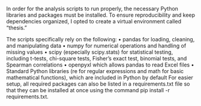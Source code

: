 In order for the analysis scripts to run properly, the necessary Python libraries and packages must be installed. To ensure reproducibility and keep dependencies organized, I opted to create a virtual environment called “thesis.”

The scripts specifically rely on the following:
	•	pandas for loading, cleaning, and manipulating data
	•	numpy for numerical operations and handling of missing values
	•	scipy (especially scipy.stats) for statistical testing, including t-tests, chi-square tests, Fisher’s exact test, binomial tests, and Spearman correlations
	•	openpyxl which allows pandas to read Excel files
	•	Standard Python libraries (re for regular expressions and math for basic mathematical functions), which are included in Python by default
For easier setup, all required packages can also be listed in a requirements.txt file so that they can be installed at once using the command pip install -r requirements.txt.
